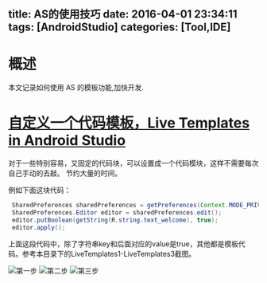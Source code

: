 title: AS的使用技巧
date: 2016-04-01 23:34:11
tags: [AndroidStudio]
categories: [Tool,IDE]
---
# 概述
本文记录如何使用 AS 的模板功能,加快开发.

<!-- more -->

# [自定义一个代码模板，Live Templates in Android Studio](https://www.youtube.com/watch?v=4rI4tTd7-J8&list=TL-ecRgcxcKDAyMzAzMjAxNg&index=2)

对于一些特别容易，又固定的代码块，可以设置成一个代码模块，这样不需要每次自己手动的去敲。
节约大量的时间。

例如下面这块代码：

```java
 SharedPreferences sharedPreferences = getPreferences(Context.MODE_PRIVATE);
 SharedPreferences.Editor editor = sharedPreferences.edit();
 editor.putBoolean(getString(R.string.text_welcome), true);
 editor.apply();
```
上面这段代码中，除了字符串key和后面对应的value是true，其他都是模板代码。参考本目录下的LiveTemplates1-LiveTemplates3截图。

![第一步](https://github.com/tinggengyan/Study/blob/master/notes/AS%E5%BF%AB%E6%8D%B7%E9%94%AE/LiveTemplates1.png)
![第二步](https://github.com/tinggengyan/Study/blob/master/notes%2FAS%E5%BF%AB%E6%8D%B7%E9%94%AE%2FLive%20Templates2.png)
![第三步](https://github.com/tinggengyan/Study/blob/master/notes%2FAS%E5%BF%AB%E6%8D%B7%E9%94%AE%2FLive%20Templates3.png)
